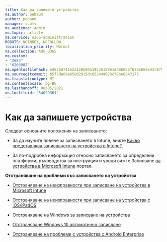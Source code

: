 ```yaml
---
title: Как да запишете устройства
ms.author: pebaum
author: pebaum
manager: scotv
ms.audience: Admin
ms.topic: article
ms.service: o365-administration
ROBOTS: NOINDEX, NOFOLLOW
localization_priority: Normal
ms.collection: Adm_O365
ms.custom:
- "2683"
- "6200002"
ms.openlocfilehash: a4855d71152a158b94a19c36159b1ea9b055f626c680c43c875de1f258329c96
ms.sourcegitcommit: b5f7da89a650d2915dc652449623c78be6247175
ms.translationtype: MT
ms.contentlocale: bg-BG
ms.lasthandoff: 08/05/2021
ms.locfileid: "54029361"
---
```

# <a name="how-to-enroll-devices"></a>Как да запишете устройства

Следват основните положения на записването:

- За да научите повече за записването в Intune, вижте [Какво представлява записването на устройства в Intune?](https://docs.microsoft.com/mem/intune/enrollment/device-enrollment).

- За по-подробна информация относно записването за определени платформи, ръководства за инструкции и уроци вижте Записване [на устройства в Microsoft Intune](https://docs.microsoft.com/mem/intune/enrollment/) портал.

**Отстраняване на проблеми със записването на устройства**

- [Отстраняване на неизправности при записване на устройства в Microsoft Intune](https://docs.microsoft.com/mem/intune/enrollment/troubleshoot-device-enrollment-in-intune)

- [Отстраняване на неизправности при записване на устройства с iOS/iPadOS](https://docs.microsoft.com/mem/intune/enrollment/troubleshoot-ios-enrollment-errors)

- [Отстраняване на Windows за записване на устройства](https://docs.microsoft.com/mem/intune/enrollment/troubleshoot-windows-enrollment-errors)

- [Отстраняване Windows 10 автоматично записване](https://docs.microsoft.com/mem/intune/enrollment/troubleshoot-windows-auto-enrollment)

- [Отстраняване на проблеми с устройства с Android Enterprise](https://docs.microsoft.com/mem/intune/enrollment/troubleshoot-android-enrollment)


